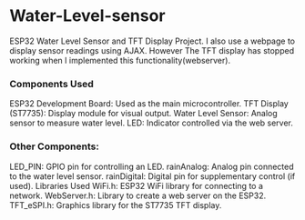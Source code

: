 # Water-Level-sensor
ESP32 Water Level Sensor and TFT Display Project. I also use a webpage to display sensor readings using AJAX. However The TFT display has stopped working when I implemented this functionality(webserver).

### Components Used
ESP32 Development Board: Used as the main microcontroller.
TFT Display (ST7735): Display module for visual output.
Water Level Sensor: Analog sensor to measure water level.
LED: Indicator controlled via the web server.

### Other Components:

LED_PIN: GPIO pin for controlling an LED.
rainAnalog: Analog pin connected to the water level sensor.
rainDigital: Digital pin for supplementary control (if used).
Libraries Used
WiFi.h: ESP32 WiFi library for connecting to a network.
WebServer.h: Library to create a web server on the ESP32.
TFT_eSPI.h: Graphics library for the ST7735 TFT display.
